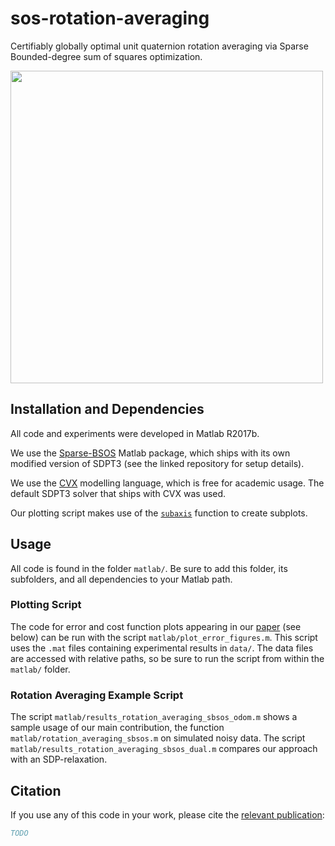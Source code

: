 # sos-rotation-averaging
Certifiably globally optimal unit quaternion rotation averaging via Sparse Bounded-degree sum of squares optimization.

<img src="https://raw.githubusercontent.com/utiasSTARS/sos-rotation-averaging/master/rotation_averaging.png" width="500px"/>

## Installation and Dependencies 

All code and experiments were developed in Matlab R2017b.

We use the [Sparse-BSOS](https://github.com/tweisser/Sparse_BSOS) Matlab package, which ships with its own modified version of SDPT3 (see the linked repository for setup details).

We use the [CVX](http://cvxr.com/cvx/) modelling language, which is free for academic usage. The default SDPT3 solver that ships with CVX was used.

Our plotting script makes use of the [`subaxis`](https://www.mathworks.com/matlabcentral/fileexchange/3696-subaxis-subplot) function to create subplots. 

<!-- Our experiments made use of the code and dataset available [here](http://jbrookshire.com/projects_3dcalib.htm), which is not freely available but can be requested from the author for academic purposes. Much of the data loaded and used in our results comes from applications of that code. -->

## Usage 
All code is found in the folder `matlab/`. Be sure to add this folder, its subfolders, and all dependencies to your Matlab path.

### Plotting Script
The code for error and cost function plots appearing in our [paper]() (see below) can be run with the script `matlab/plot_error_figures.m`. This script uses the `.mat` files containing experimental results in `data/`. The data files are accessed with relative paths, so be sure to run the script from within the `matlab/` folder.

### Rotation Averaging Example Script
The script `matlab/results_rotation_averaging_sbsos_odom.m` shows a sample usage of our main contribution, the function `matlab/rotation_averaging_sbsos.m` on simulated noisy data. The script `matlab/results_rotation_averaging_sbsos_dual.m` compares our approach with an SDP-relaxation. 

## Citation
If you use any of this code in your work, please cite the [relevant publication](): 

```bibtex
TODO
```